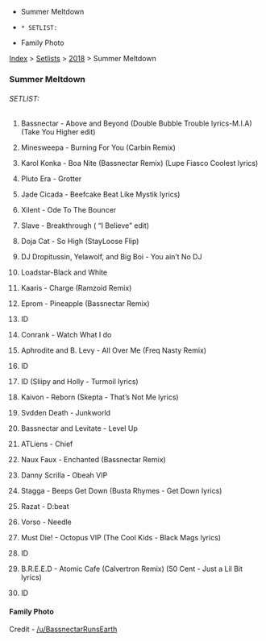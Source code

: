   * Summer Meltdown
  *     * SETLIST:
  * Family Photo

[Index](https://www.reddit.com/r/bassnectar/wiki/index) >
[Setlists](https://www.reddit.com/r/bassnectar/wiki/interactive/setlists) >
[2018](https://www.reddit.com/r/bassnectar/wiki/interactive/setlists/2018) >
Summer Meltdown

### Summer Meltdown

###### SETLIST:

  1. Bassnectar - Above and Beyond (Double Bubble Trouble lyrics-M.I.A) (Take You Higher edit)

  2. Minesweepa - Burning For You (Carbin Remix)

  3. Karol Konka - Boa Nite (Bassnectar Remix) (Lupe Fiasco Coolest lyrics)

  4. Pluto Era - Grotter

  5. Jade Cicada - Beefcake Beat Like Mystik lyrics)

  6. Xilent - Ode To The Bouncer

  7. Slave - Breakthrough ( “I Believe” edit)

  8. Doja Cat - So High (StayLoose Flip)

  9. DJ Dropitussin, Yelawolf, and Big Boi - You ain’t No DJ

  10. Loadstar-Black and White

  11. Kaaris - Charge (Ramzoid Remix)

  12. Eprom - Pineapple (Bassnectar Remix)

  13. ID

  14. Conrank - Watch What I do

  15. Aphrodite and B. Levy - All Over Me (Freq Nasty Remix)

  16. ID

  17. ID (Sliipy and Holly - Turmoil lyrics)

  18. Kaivon - Reborn (Skepta - That’s Not Me lyrics)

  19. Svdden Death - Junkworld

  20. Bassnectar and Levitate - Level Up

  21. ATLiens - Chief

  22. Naux Faux - Enchanted (Bassnectar Remix)

  23. Danny Scrilla - Obeah VIP

  24. Stagga - Beeps Get Down (Busta Rhymes - Get Down lyrics)

  25. Razat - D:beat

  26. Vorso - Needle

  27. Must Die! - Octopus VIP (The Cool Kids - Black Mags lyrics)

  28. ID

  29. B.R.E.E.D - Atomic Cafe (Calvertron Remix) (50 Cent - Just a Lil Bit lyrics)

  30. ID

#### Family Photo

Credit - [/u/BassnectarRunsEarth](/u/BassnectarRunsEarth)

